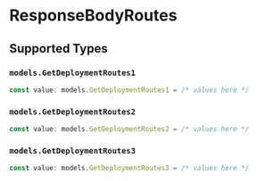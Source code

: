 # ResponseBodyRoutes


## Supported Types

### `models.GetDeploymentRoutes1`

```typescript
const value: models.GetDeploymentRoutes1 = /* values here */
```

### `models.GetDeploymentRoutes2`

```typescript
const value: models.GetDeploymentRoutes2 = /* values here */
```

### `models.GetDeploymentRoutes3`

```typescript
const value: models.GetDeploymentRoutes3 = /* values here */
```


